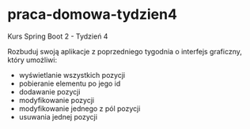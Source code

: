 # praca-domowa-tydzien4
Kurs Spring Boot 2 - Tydzień 4

Rozbuduj swoją aplikacje z poprzedniego tygodnia o interfejs graficzny, który umożliwi:

* wyświetlanie wszystkich pozycji
* pobieranie elementu po jego id
* dodawanie pozycji
* modyfikowanie pozycji
* modyfikowanie jednego z pól pozycji
* usuwania jednej pozycji